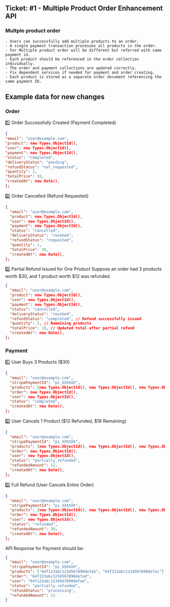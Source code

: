 ## Ticket: #1 - Multiple Product Order Enhancement API

### Multple product order

    - Users can successfully add multiple products to an order.
    - A single payment transaction processes all products in the order.
    - For Multiple product order will be different but referred with same payment id.
    - Each product should be referenced in the order collection individually.
    - The order and payment collections are updated correctly.
    - Fix dependent services if needed for payment and order creating.
    - Each product is stored as a separate order document referencing the same payment ID.

## Example data for new changes

### Order

1️⃣ Order Successfully Created (Payment Completed)

```json
{
"email": "user@example.com",
"product": new Types.ObjectId(),
"user": new Types.ObjectId(),
"payment": new Types.ObjectId(),
"status": "completed",
"deliveryStatus": "pending",
"refundStatus": "not_requested",
"quantity": 2,
"totalPrice": 50,
"createdAt": new Date(),
};
```

2️⃣ Order Cancelled (Refund Requested)

```json
{
  "email": "user@example.com",
  "product": new Types.ObjectId(),
  "user": new Types.ObjectId(),
  "payment": new Types.ObjectId(),
  "status": "cancelled",
  "deliveryStatus": "revoked",
  "refundStatus": "requested",
  "quantity": 1,
  "totalPrice": 30,
  "createdAt": new Date(),
};
```

3️⃣ Partial Refund Issued for One Product
Suppose an order had 3 products worth $30, and 1 product worth $12 was refunded.

```json
{
  "email": "user@example.com",
  "product": new Types.ObjectId(),
  "user": new Types.ObjectId(),
  "payment": new Types.ObjectId(),
  "status": "cancelled",
  "deliveryStatus": "revoked",
  "refundStatus": "completed", // Refund successfully issued
  "quantity": 2, // Remaining products
  "totalPrice": 18, // Updated total after partial refund
  "createdAt": new Date(),
};
```

### Payment

1️⃣ User Buys 3 Products ($30)

```json
{
  "email": "user@example.com",
  "stripePaymentId": "pi_XXXXXX",
  "products": [new Types.ObjectId(), new Types.ObjectId(), new Types.ObjectId()],
  "order": new Types.ObjectId(),
  "user": new Types.ObjectId(),
  "status": "completed",
  "createdAt": new Date(),
};
```

2️⃣ User Cancels 1 Product ($12 Refunded, $18 Remaining)

```json
{
  "email": "user@example.com",
  "stripePaymentId": "pi_XXXXXX",
  "products": [new Types.ObjectId(), new Types.ObjectId(), new Types.ObjectId()],
  "order": new Types.ObjectId(),
  "user": new Types.ObjectId(),
  "status": "partially_refunded",
  "refundedAmount": 12,
  "createdAt": new Date(),
};
```

3️⃣ Full Refund (User Cancels Entire Order)

```json
{
  "email": "user@example.com",
  "stripePaymentId": "pi_XXXXXX",
  "products": [new Types.ObjectId(), new Types.ObjectId(), new Types.ObjectId()],
  "order": new Types.ObjectId(),
  "user": new Types.ObjectId(),
  "status": "refunded",
  "refundedAmount": 30,
  "createdAt": new Date(),
};
```

API Response for Payment should be:

```json
{
  "email": "user@example.com",
  "stripePaymentId": "pi_XXXXXX",
  "products": ["64f123abc1234567890defab", "64f123abc1234567890defac"],
  "order": "64f123abc1234567890defad",
  "user": "64f123abc1234567890defae",
  "status": "partially_refunded",
  "refundStatus": "processing",
  "refundedAmount": 12
}
```
